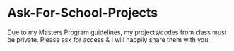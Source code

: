 # Ask-For-School-Projects
Due to my Masters Program guidelines, my projects/codes from class must be private. Please ask for access &amp; I will happily share them with you.
